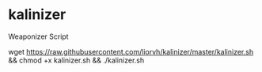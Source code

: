 # kalinizer

Weaponizer Script

wget https://raw.githubusercontent.com/liorvh/kalinizer/master/kalinizer.sh && chmod +x kalinizer.sh && ./kalinizer.sh
